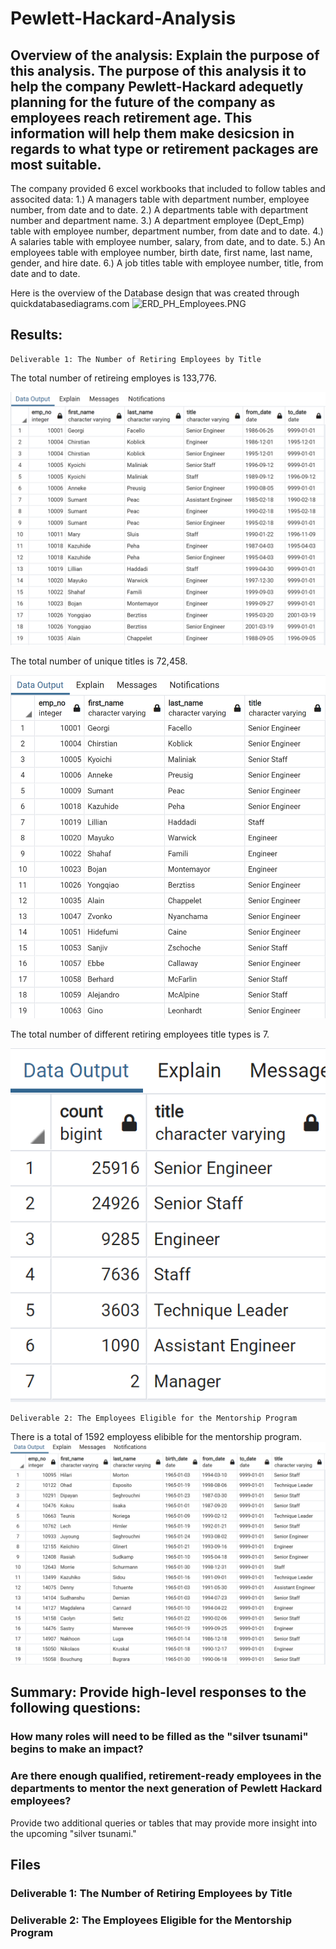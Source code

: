 # Pewlett-Hackard-Analysis
## Overview of the analysis: Explain the purpose of this analysis.  The purpose of this analysis it to help the company Pewlett-Hackard adequetly planning for the future of the company as employees reach retirement age.  This information will help them make desicsion in regards to what type or retirement packages are most suitable.

The company provided 6 excel workbooks that included to follow tables and associted data:
1.) A managers table with department number, employee number, from date and to date.
2.) A departments table with department number and department name.
3.) A department employee (Dept_Emp) table with employee number, department number, from date and to date.
4.) A salaries table with employee number, salary, from date, and to date.
5.) An employees table with employee number, birth date, first name, last name, gender, and hire date.
6.) A job titles table with employee number, title, from date and to date.

Here is the overview of the Database design that was created through quickdatabasediagrams.com
![ERD_PH_Employees.PNG]()
## Results:
    Deliverable 1: The Number of Retiring Employees by Title

The total number of retireing employes is 133,776.

![Retirement_Titles.PNG](https://github.com/Tara-Lightner/Pewlett-Hackard-Analysis/blob/main/Images/Retirement_Titles.PNG)

The total number of unique titles is 72,458.

![Unique_Titles.PNG](https://github.com/Tara-Lightner/Pewlett-Hackard-Analysis/blob/main/Images/Unique_Titles.PNG)

The total number of different retiring employees title types is 7.

![Retiring_Titles.PNG](https://github.com/Tara-Lightner/Pewlett-Hackard-Analysis/blob/main/Images/Retiring_Titles.PNG
)


    Deliverable 2: The Employees Eligible for the Mentorship Program

There is a total of 1592 employess elibible for the mentorship program.
![Mentorship_Eligibility.csv](https://github.com/Tara-Lightner/Pewlett-Hackard-Analysis/blob/main/Images/Mentorship_Eligibility.PNG)

## Summary: Provide high-level responses to the following questions:

### How many roles will need to be filled as the "silver tsunami" begins to make an impact?

### Are there enough qualified, retirement-ready employees in the departments to mentor the next generation of Pewlett Hackard employees?

Provide two additional queries or tables that may provide more insight into the upcoming "silver tsunami."



## Files
###     Deliverable 1: The Number of Retiring Employees by Title
###     Deliverable 2: The Employees Eligible for the Mentorship Program


